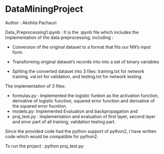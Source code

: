 # DataMiningProject

Author : Akshita Pachauri

Data_Preprocessing1.ipynb : It is the .ipynb file which includes the implementation of the data preprocessing, including :

- Conversion of the original dataset to a format that fits our NN’s input form. 

- Transforming original dataset’s records into into a set of binary variables

- Spliting the converted dataset into 3 files: training.txt for network training, val.txt for validation, and testing.txt for network testing. 

The implementation of 3 files: 

- formulas.py : Implemented the logistic funtion as the activation function, derivative of logistic function, squared error function and derivative of the squared error fucntion. 
- models.py: Implemented Evaluation and backpropagation and 
- proj_test.py : Implementation and evaluation of first layer, second layer and error part of all training, validation testing part.  


Since the provided code had the python support of python2, I have written code which would be compatible for python2.

To run the project : python proj_test.py


 
